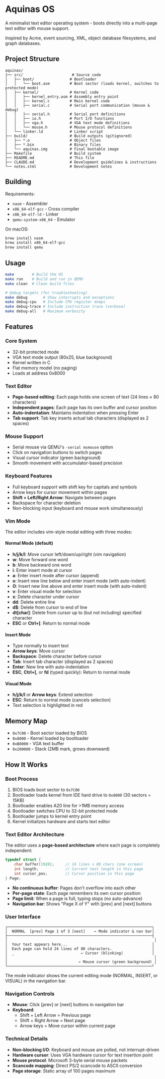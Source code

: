 # Aquinas OS

A minimalist text editor operating system - boots directly into a multi-page text editor with mouse support.

Inspired by Acme, event sourcing, XML, object database filesystems, and graph databases.

## Project Structure

```
aquinas/
├── src/                      # Source code
│   ├── boot/                # Bootloader
│   │   └── boot.asm         # Boot sector (loads kernel, switches to protected mode)
│   ├── kernel/              # Kernel code  
│   │   ├── kernel_entry.asm # Assembly entry point
│   │   ├── kernel.c         # Main kernel code
│   │   ├── serial.c         # Serial port communication (mouse & debug)
│   │   ├── serial.h         # Serial port definitions
│   │   ├── io.h             # Port I/O functions
│   │   ├── vga.h            # VGA text mode definitions
│   │   └── mouse.h          # Mouse protocol definitions
│   └── linker.ld            # Linker script
├── build/                   # Build outputs (gitignored)
│   ├── *.o                  # Object files
│   ├── *.bin                # Binary files
│   └── aquinas.img          # Final bootable image
├── Makefile                 # Build system
├── README.md                # This file
├── CLAUDE.md                # Development guidelines & instructions
└── notes.stml               # Development notes
```

## Building

Requirements:
- `nasm` - Assembler
- `x86_64-elf-gcc` - Cross compiler
- `x86_64-elf-ld` - Linker
- `qemu-system-x86_64` - Emulator

On macOS:
```bash
brew install nasm
brew install x86_64-elf-gcc
brew install qemu
```

## Usage

```bash
make        # Build the OS
make run    # Build and run in QEMU
make clean  # Clean build files

# Debug targets (for troubleshooting)
make debug       # Show interrupts and exceptions
make debug-cpu   # Include CPU register dumps  
make debug-trace # Include instruction trace (verbose)
make debug-all   # Maximum verbosity
```

## Features

### Core System
- 32-bit protected mode
- VGA text mode output (80x25, blue background)
- Kernel written in C
- Flat memory model (no paging)
- Loads at address 0x8000

### Text Editor
- **Page-based editing**: Each page holds one screen of text (24 lines × 80 characters)
- **Independent pages**: Each page has its own buffer and cursor position
- **Auto-indentation**: Maintains indentation when pressing Enter
- **Tab support**: Tab key inserts actual tab characters (displayed as 2 spaces)

### Mouse Support
- Serial mouse via QEMU's `-serial msmouse` option
- Click on navigation buttons to switch pages
- Visual cursor indicator (green background)
- Smooth movement with accumulator-based precision

### Keyboard Features
- Full keyboard support with shift key for capitals and symbols
- Arrow keys for cursor movement within pages
- **Shift + Left/Right Arrow**: Navigate between pages
- Backspace for character deletion
- Non-blocking input (keyboard and mouse work simultaneously)

### Vim Mode
The editor includes vim-style modal editing with three modes:

#### Normal Mode (default)
- **h/j/k/l**: Move cursor left/down/up/right (vim navigation)
- **w**: Move forward one word
- **b**: Move backward one word
- **i**: Enter insert mode at cursor
- **a**: Enter insert mode after cursor (append)
- **o**: Insert new line below and enter insert mode (with auto-indent)
- **O**: Insert new line above and enter insert mode (with auto-indent)
- **v**: Enter visual mode for selection
- **x**: Delete character under cursor
- **dd**: Delete entire line
- **d$**: Delete from cursor to end of line
- **dt[char]**: Delete from cursor up to (but not including) specified character
- **ESC** or **Ctrl+[**: Return to normal mode

#### Insert Mode
- Type normally to insert text
- **Arrow keys**: Move cursor
- **Backspace**: Delete character before cursor
- **Tab**: Insert tab character (displayed as 2 spaces)
- **Enter**: New line with auto-indentation
- **ESC**, **Ctrl+[**, or **fd** (typed quickly): Return to normal mode

#### Visual Mode
- **h/j/k/l** or **Arrow keys**: Extend selection
- **ESC**: Return to normal mode (cancels selection)
- Text selection is highlighted in red

## Memory Map

- `0x7C00` - Boot sector loaded by BIOS
- `0x8000` - Kernel loaded by bootloader
- `0xB8000` - VGA text buffer
- `0x200000` - Stack (2MB mark, grows downward)

## How It Works

### Boot Process
1. BIOS loads boot sector to `0x7C00`
2. Bootloader loads kernel from IDE hard drive to `0x8000` (30 sectors = 15KB)
3. Bootloader enables A20 line for >1MB memory access
4. Bootloader switches CPU to 32-bit protected mode
5. Bootloader jumps to kernel entry point
6. Kernel initializes hardware and starts text editor

### Text Editor Architecture
The editor uses a **page-based architecture** where each page is completely independent:

```c
typedef struct {
    char buffer[1920];     // 24 lines × 80 chars (one screen)
    int length;            // Current text length in this page
    int cursor_pos;        // Cursor position in this page
} Page;
```

- **No continuous buffer**: Pages don't overflow into each other
- **Per-page state**: Each page remembers its own cursor position
- **Page limit**: When a page is full, typing stops (no auto-advance)
- **Navigation bar**: Shows "Page X of Y" with [prev] and [next] buttons

### User Interface
```
┌─────────────────────────────────────────────────────────────────┐
│  NORMAL  [prev] Page 1 of 3 [next]    ← Mode indicator & nav bar│
├─────────────────────────────────────────────────────────────────┤
│                                                                  │
│  Your text appears here...                                      │
│  Each page can hold 24 lines of 80 characters.                  │
│  _                              ← Cursor (blinking)             │
│                                                                  │
│                                ← Mouse cursor (green background) │
└─────────────────────────────────────────────────────────────────┘
```

The mode indicator shows the current editing mode (NORMAL, INSERT, or VISUAL) in the navigation bar.

### Navigation Controls
- **Mouse**: Click [prev] or [next] buttons in navigation bar
- **Keyboard**: 
  - Shift + Left Arrow = Previous page
  - Shift + Right Arrow = Next page
  - Arrow keys = Move cursor within current page

### Technical Details
- **Non-blocking I/O**: Keyboard and mouse are polled, not interrupt-driven
- **Hardware cursor**: Uses VGA hardware cursor for text insertion point
- **Mouse protocol**: Microsoft 3-byte serial mouse packets
- **Scancode mapping**: Direct PS/2 scancode to ASCII conversion
- **Page storage**: Static array of 100 pages maximum
